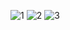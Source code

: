 ![1](https://user-images.githubusercontent.com/98590771/180454159-0eaf21ad-ebc4-4342-b82d-11563e6974e7.png)
![2](https://user-images.githubusercontent.com/98590771/180454178-ba114ac0-70b5-4b5f-aba1-0ded2feb4aa1.png)
![3](https://user-images.githubusercontent.com/98590771/180454189-bb0ba63b-83c8-4628-8f4f-a1f9a2e3d4a2.png)
